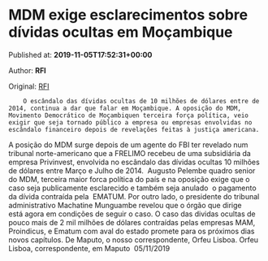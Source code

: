 
# MDM exige esclarecimentos sobre dívidas ocultas em Moçambique

Published at: **2019-11-05T17:52:31+00:00**

Author: **RFI**

Original: [RFI](http://pt.rfi.fr/mo%C3%A7ambique/20191105-mdm-exige-esclarecimentos-sobre-d%C3%ADvidas-ocultas-em-mo%C3%A7ambique)


        O escândalo das dívidas ocultas de 10 milhões de dólares entre de 2014, continua a dar que falar em Moçambique. A oposição do MDM, Movimento Democrático de Moçambiquen terceira força política, veio exigir que seja tornado público a empresa ou empresas envolvidas no escândalo financeiro depois de revelações feitas à justiça americana.
      
A posição do MDM surge depois de um agente do FBI ter revelado num tribunal norte-americano que a FRELIMO recebeu de uma subsidiária da empresa Privinvest, envolvida no escândalo das dívidas ocultas 10 milhões de dólares entre Março e Julho de 2014. 
Augusto Pelembe quadro senior do MDM, terceira maior forca política do país e na oposição exige que o caso seja publicamente esclarecido e também seja anulado  o pagamento da dívida contraída pela  EMATUM.
Por outro lado, o presidente do tribunal administrativo Machatine Munguambe revelou que o órgão que dirige está agora em condições de seguir o caso.
O caso das dividas ocultas de pouco mais de 2 mil milhões de dólares contraídas pelas empresas MAM, Proindicus, e Ematum com aval do estado promete para os próximos dias novos capítulos.
De Maputo, o nosso correspondente, Orfeu Lisboa.
Orfeu Lisboa, correspondente, em Maputo  05/11/2019
 
